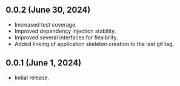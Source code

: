 ## 0.0.2 (June 30, 2024)

* Increased test coverage.
* Improved dependency injection stability.
* Improved several interfaces for flexibility.
* Added linking of application skeleton creation to the last git tag.

## 0.0.1 (June 1, 2024)

* Initial release.
